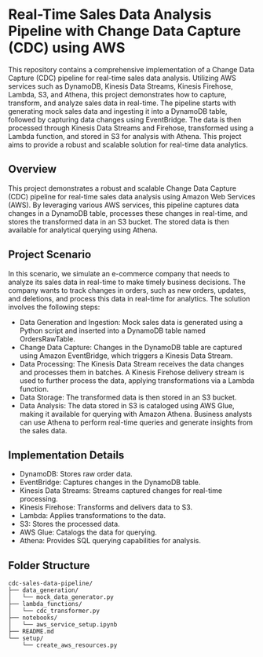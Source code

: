 # Real-Time Sales Data Analysis Pipeline with Change Data Capture (CDC) using AWS

This repository contains a comprehensive implementation of a Change Data Capture (CDC) pipeline for real-time sales data analysis. Utilizing AWS services such as DynamoDB, Kinesis Data Streams, Kinesis Firehose, Lambda, S3, and Athena, this project demonstrates how to capture, transform, and analyze sales data in real-time. The pipeline starts with generating mock sales data and ingesting it into a DynamoDB table, followed by capturing data changes using EventBridge. The data is then processed through Kinesis Data Streams and Firehose, transformed using a Lambda function, and stored in S3 for analysis with Athena. This project aims to provide a robust and scalable solution for real-time data analytics.

## Overview 
This project demonstrates a robust and scalable Change Data Capture (CDC) pipeline for real-time sales data analysis using Amazon Web Services (AWS). By leveraging various AWS services, this pipeline captures data changes in a DynamoDB table, processes these changes in real-time, and stores the transformed data in an S3 bucket. The stored data is then available for analytical querying using Athena.

## Project Scenario 
In this scenario, we simulate an e-commerce company that needs to analyze its sales data in real-time to make timely business decisions. The company wants to track changes in orders, such as new orders, updates, and deletions, and process this data in real-time for analytics. The solution involves the following steps:

- Data Generation and Ingestion: Mock sales data is generated using a Python script and inserted into a DynamoDB table named OrdersRawTable.
- Change Data Capture: Changes in the DynamoDB table are captured using Amazon EventBridge, which triggers a Kinesis Data Stream.
- Data Processing: The Kinesis Data Stream receives the data changes and processes them in batches. A Kinesis Firehose delivery stream is used to further process the data, applying transformations via a Lambda function.
- Data Storage: The transformed data is then stored in an S3 bucket.
- Data Analysis: The data stored in S3 is cataloged using AWS Glue, making it available for querying with Amazon Athena. Business analysts can use Athena to perform real-time queries and generate insights from the sales data.

## Implementation Details
- DynamoDB: Stores raw order data.
- EventBridge: Captures changes in the DynamoDB table.
- Kinesis Data Streams: Streams captured changes for real-time processing.
- Kinesis Firehose: Transforms and delivers data to S3.
- Lambda: Applies transformations to the data.
- S3: Stores the processed data.
- AWS Glue: Catalogs the data for querying.
- Athena: Provides SQL querying capabilities for analysis.


## Folder Structure

```arduino
cdc-sales-data-pipeline/
├── data_generation/
│   └── mock_data_generator.py
├── lambda_functions/
│   └── cdc_transformer.py
├── notebooks/
│   └── aws_service_setup.ipynb
├── README.md
└── setup/
    └── create_aws_resources.py
```
